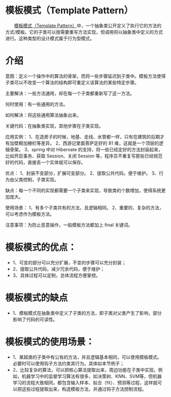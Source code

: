 # 模板模式（Template Pattern）
&emsp;&emsp;[模板模式（Template Pattern）](https://yq.aliyun.com/articles/71069?utm_content=m_36114)中，一个抽象类公开定义了执行它的方法的方式/模板。它的子类可以按需要重写方法实现，但调用将以抽象类中定义的方式进行。这种类型的设计模式属于行为型模式。

# 介绍
意图：定义一个操作中的算法的骨架，而将一些步骤延迟到子类中。模板方法使得子类可以不改变一个算法的结构即可重定义该算法的某些特定步骤。

主要解决：一些方法通用，却在每一个子类都重新写了这一方法。

何时使用：有一些通用的方法。

如何解决：将这些通用算法抽象出来。

关键代码：在抽象类实现，其他步骤在子类实现。

应用实例： 1、在造房子的时候，地基、走线、水管都一样，只有在建筑的后期才有加壁橱加栅栏等差异。 2、西游记里面菩萨定好的 81 难，这就是一个顶层的逻辑骨架。 3、spring 中对 Hibernate 的支持，将一些已经定好的方法封装起来，比如开启事务、获取 Session、关闭 Session 等，程序员不重复写那些已经规范好的代码，直接丢一个实体就可以保存。

优点： 1、封装不变部分，扩展可变部分。 2、提取公共代码，便于维护。 3、行为由父类控制，子类实现。

缺点：每一个不同的实现都需要一个子类来实现，导致类的个数增加，使得系统更加庞大。

使用场景： 1、有多个子类共有的方法，且逻辑相同。 2、重要的、复杂的方法，可以考虑作为模板方法。

注意事项：为防止恶意操作，一般模板方法都加上 final 关键词。

# 模板模式的优点：
- 1、可变的部分可以充分扩展，不变的步骤可以充分封装；
- 2、提取公共代码，减少冗余代码，便于维护；
- 3、具体过程可以定制，总体流程方便掌控。

# 模板模式的缺点
- 1、模板模式在抽象类中定义了子类的方法，即子类对父类产生了影响，部分影响了代码的可读性。

# 模板模式的使用场景：
- 1、某超类的子类中有公有的方法，并且逻辑基本相同，可以使用模板模式。必要时可以使用钩子方法约束其行为。具体如本节例子；
- 2、比较复杂的算法，可以把核心算法提取出来，周边功能在子类中实现。例如，机器学习中的监督学习算法有很多，如决策树、KNN、SVM等，但机器学习的流程大致相同，都包含输入样本、拟合（fit）、预测等过程，这样就可以把这些过程提取出来，构造模板方法，并通过钩子方法控制流程。

